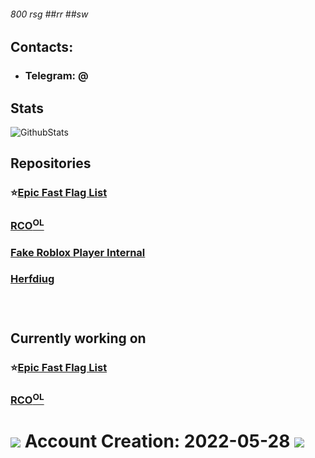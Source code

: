###### 800 rsg ##rr ##sw
## Contacts:
- ### Telegram: @
## Stats
![GithubStats](https://github-readme-stats.vercel.app/api?username=devstacking&show_icons=true&theme=dark)

## Repositories
### ⭐[Epic Fast Flag List](https://github.com/devstacking/Epic-Fast-Flags-List)
### [RCO<sup>OL</sup>](https://github.com/devstacking/RCOOL)
### [Fake Roblox Player Internal](https://github.com/devstacking/Roblox-Player-Internal-Patcher)
### [Herfdiug](https://devstacking.github.io/herfdiug/)
### [‎ ](https://github.com/devstacking/Roblox.Glitching.Community.FFlags.Collective)

## Currently working on
### ⭐[Epic Fast Flag List](https://github.com/devstacking/Epic-Fast-Flags-List)
### [RCO<sup>OL</sup>](https://github.com/devstacking/RCOOL)

# ![](https://komarev.com/ghpvc/?username=fastflags&color=ff69b4) Account Creation: 2022-05-28 ![](https://komarev.com/ghpvc/?username=fastflags&color=ff69b4)
